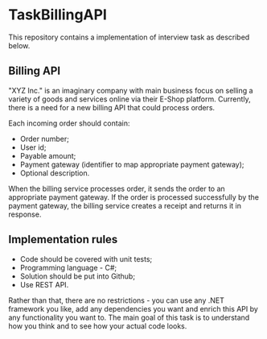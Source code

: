 # TaskBillingAPI
This repository contains a implementation of interview task as described below.

## Billing API

"XYZ Inc." is an imaginary company with main business focus on selling a variety of goods and services online via their E-Shop platform. Currently, there is a need for a new billing API that could process orders.

Each incoming order should contain:
* Order number;
*	User id;
*	Payable amount;
*	Payment gateway (identifier to map appropriate payment gateway);
*	Optional description.

When the billing service processes order, it sends the order to an appropriate payment gateway. If the order is processed successfully by the payment gateway, the billing service creates a receipt and returns it in response.

## Implementation rules

* Code should be covered with unit tests;
* Programming language - C#;
* Solution should be put into Github;
* Use REST API.

Rather than that, there are no restrictions - you can use any .NET framework you like, add any dependencies you want and enrich this API by any functionality you want to. The main goal of this task is to understand how you think and to see how your actual code looks.
